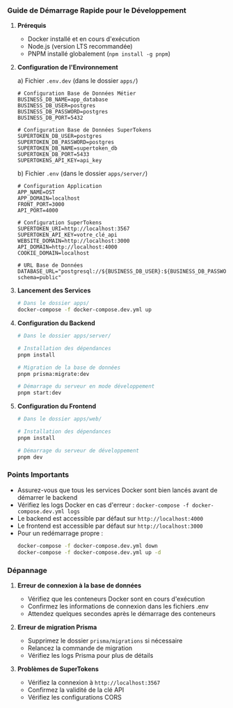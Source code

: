 ### Guide de Démarrage Rapide pour le Développement

1. **Prérequis**
   - Docker installé et en cours d'exécution
   - Node.js (version LTS recommandée)
   - PNPM installé globalement (`npm install -g pnpm`)

2. **Configuration de l'Environnement**

   a) Fichier `.env.dev` (dans le dossier `apps/`)
   ```env
   # Configuration Base de Données Métier
   BUSINESS_DB_NAME=app_database
   BUSINESS_DB_USER=postgres 
   BUSINESS_DB_PASSWORD=postgres
   BUSINESS_DB_PORT=5432

   # Configuration Base de Données SuperTokens
   SUPERTOKEN_DB_USER=postgres
   SUPERTOKEN_DB_PASSWORD=postgres
   SUPERTOKEN_DB_NAME=supertoken_db
   SUPERTOKEN_DB_PORT=5433
   SUPERTOKENS_API_KEY=api_key
   ```

   b) Fichier `.env` (dans le dossier `apps/server/`)
   ```env
   # Configuration Application
   APP_NAME=OST
   APP_DOMAIN=localhost
   FRONT_PORT=3000
   API_PORT=4000

   # Configuration SuperTokens
   SUPERTOKEN_URI=http://localhost:3567
   SUPERTOKEN_API_KEY=votre_clé_api
   WEBSITE_DOMAIN=http://localhost:3000
   API_DOMAIN=http://localhost:4000
   COOKIE_DOMAIN=localhost

   # URL Base de Données
   DATABASE_URL="postgresql://${BUSINESS_DB_USER}:${BUSINESS_DB_PASSWORD}@localhost:${BUSINESS_DB_PORT}/${BUSINESS_DB_NAME}?schema=public"
   ```

3. **Lancement des Services**

   ```bash
   # Dans le dossier apps/
   docker-compose -f docker-compose.dev.yml up 
   ```

4. **Configuration du Backend**

   ```bash
   # Dans le dossier apps/server/
   
   # Installation des dépendances
   pnpm install

   # Migration de la base de données
   pnpm prisma:migrate:dev

   # Démarrage du serveur en mode développement
   pnpm start:dev
   ```

5. **Configuration du Frontend**

   ```bash
   # Dans le dossier apps/web/
   
   # Installation des dépendances
   pnpm install

   # Démarrage du serveur de développement
   pnpm dev
   ```

### Points Importants

- Assurez-vous que tous les services Docker sont bien lancés avant de démarrer le backend
- Vérifiez les logs Docker en cas d'erreur : `docker-compose -f docker-compose.dev.yml logs`
- Le backend est accessible par défaut sur `http://localhost:4000`
- Le frontend est accessible par défaut sur `http://localhost:3000`
- Pour un redémarrage propre : 
  ```bash
  docker-compose -f docker-compose.dev.yml down
  docker-compose -f docker-compose.dev.yml up -d
  ```

### Dépannage

1. **Erreur de connexion à la base de données**
   - Vérifiez que les conteneurs Docker sont en cours d'exécution
   - Confirmez les informations de connexion dans les fichiers .env
   - Attendez quelques secondes après le démarrage des conteneurs

2. **Erreur de migration Prisma**
   - Supprimez le dossier `prisma/migrations` si nécessaire
   - Relancez la commande de migration
   - Vérifiez les logs Prisma pour plus de détails

3. **Problèmes de SuperTokens**
   - Vérifiez la connexion à `http://localhost:3567`
   - Confirmez la validité de la clé API
   - Vérifiez les configurations CORS
